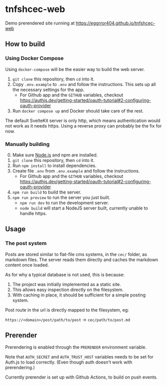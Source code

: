 # tnfshcec-web

Demo prerendered site running at https://eggrror404.github.io/tnfshcec-web

## How to build

### Using Docker Compose

Using `docker-compose` will be the easier way to build the web server.

1. `git clone` this repository, then `cd` into it.
2. Copy `.env.example` to `.env` and follow the instructions.
   This sets up all the necessary settings for the app.
   - For Github app and the `GITHUB` variables, checkout https://authjs.dev/getting-started/oauth-tutorial#2-configuring-oauth-provider
3. Run `docker compose up` and Docker should take care of the rest.

The default SvelteKit server is only http, which means authentication would not work as it needs https.
Using a reverse proxy can probably be the fix for now.

### Manually building

0. Make sure [Node.js](https://nodejs.org) and npm are installed.
1. `git clone` this repository, then `cd` into it.
2. Run `npm install` to install dependencies.
3. Create file `.env` from `.env.example` and follow the instructions.
   - For Github app and the `GITHUB` variables, checkout https://authjs.dev/getting-started/oauth-tutorial#2-configuring-oauth-provider
4. `npm run build` to build the server.
5. `npm run preview` to run the server you just built.
   - `npm run dev` to run the development server.
   - `node build` will start a NodeJS server built, currently unable to handle https.

## Usage

### The post system

Posts are stored similar to flat-file cms systems, in the `cec/` folder, as markdown files.
The server reads them directly and caches the markdown content once loaded.

As for why a typical database is not used, this is because:
1. The project was initially implemented as a static site.
2. This allows easy inspection directly on the filesystem.
3. With caching in place, it should be sufficient for a simple posting system.

Post route in the url is directly mapped to the filesystem, eg:

`https://<domain>/post/path/to/post` -> `cec/path/to/post.md`

## Prerender

Prerendering is enabled through the `PRERENDER` environment variable.

Note that `AUTH_SECRET` and `AUTH_TRUST_HOST` variables needs to be set
for Auth.js to load correctly.
(Even though auth doesn't work with prerendering.)

Currently prerender is set up with Github Actions, to build on push events.

